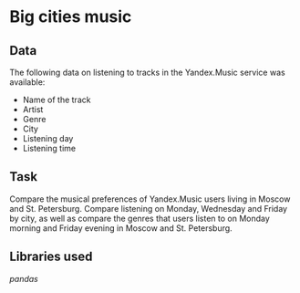 # Big cities music

## Data

The following data on listening to tracks in the Yandex.Music service was available:
- Name of the track
- Artist
- Genre
- City
- Listening day
- Listening time

## Task

Compare the musical preferences of Yandex.Music users living in Moscow and St. Petersburg. Compare listening on Monday, Wednesday and Friday by city, as well as compare the genres that users listen to on Monday morning and Friday evening in Moscow and St. Petersburg.

## Libraries used
*pandas*
